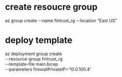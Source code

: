 # create resoucre group
az group create --name fintrust_rg --location "East US"

# deploy template
az deployment group create \
  --resource-group fintrust_rg \
  --template-file main.bicep \
  --parameters firewallPrivateIP='10.0.100.4'
